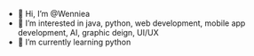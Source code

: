 - 👋 Hi, I’m @Wenniea
- 👀 I’m interested in java, python, web development, mobile app development, AI, graphic deign, UI/UX
- 🌱 I’m currently learning python

<!---
Wenniea/Wenniea is a ✨ special ✨ repository because its `README.md` (this file) appears on your GitHub profile.
You can click the Preview link to take a look at your changes.
--->

